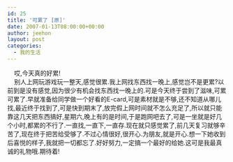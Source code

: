 ```yaml
---
id: 25
title: '可累了 [原]'
date: 2007-01-13T08:00:00+00:00
author: jeehon
layout: post
categories:
  - 我的生活
---
```

&nbsp;&nbsp;&nbsp; 哎,今天真的好累!  
&nbsp;&nbsp;&nbsp; 别人上网玩游戏玩一整天,感觉很累.我上网找东西找一晚上,感觉岂不是更累?以前到是没有感觉,因为很少有机会找东西找一晚上的.可是今天终于尝到了滋味,可累可累了.早就准备给同学做一个好看的E-card,可是素材就是不够,还不知道从哪儿找,最近终于找到了,可是快到期末了,放完假上网时间就不怎么充足了,所以就只能靠这几天把东西搞好,星期六,晚上有的是时间,于是跑网吧去了,可是一坐就是好几个小时,都累的不行了.一直找,一直下,一直存.现在就只感觉累了,前几天复习就够辛苦了,现在终于把苦给受够了.不过心情很好,很开心.为朋友,就是开心.想一下她收到后喜悦的样子,我就把一切都忘了.好好努力,一定搞一个最好的给她.这可是我最真诚的礼物哦.期待着!